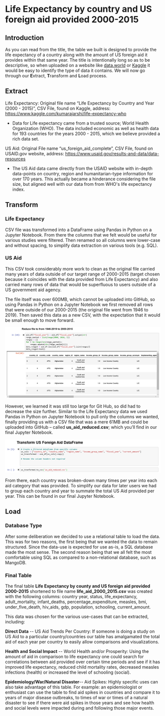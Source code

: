 # Life Expectancy by country and US foreign aid provided 2000-2015

## Introduction
As you can read from the title, the table we built is designed to provide the life expectancy of a country along with the amount of US foreign aid it provides within that same year. The title is intentionally long so as to be descriptive, so when uploaded on a website like [data.world](https://data.world/) or [Kaggle](https://www.kaggle.com/) it would be easy to identify the type of data it contains. We will now go through our **E**xtract, **T**ransform and **L**oad process.

## Extract
Life Expectancy: Original file name “Life Expectancy by Country and Year (2000 - 2015)”, CSV File, found on Kaggle, address: https://www.kaggle.com/kumarajarshi/life-expectancy-who
* Data for Life expectancy came from a trusted source; World Health Organization (WHO). The data included economic as well as health data for 193 countries for the years 2000 - 2015, which we believe provided a rich data set.

US Aid: Original File name “us_foreign_aid_complete”, CSV File, found on USAID.gov website, address: https://www.usaid.gov/results-and-data/data-resources
* The US Aid data came directly from the USAID website with in-depth data-points on country, region and humanitarian-type information for over 170 years. This actually became a hinderance considering the file size, but aligned well with our data from from WHO's life expectancy index.

## Transform

### Life Expectancy 
CSV file was transformed into a DataFrame using Pandas in Python on a Jupyter Notebook. From there the columns that we felt would be useful for various studies were filtered. Then renamed so all columns were lower-case and without spacing, to simplify data extraction on various tools (e.g. SQL).

### US Aid
This CSV took considerably more work to clean as the original file carried many years of data outside of our target range of 2000-2015 (target chosen because it coincides with the data provided from Life Expectancy) and also carried many rows of data that would be superfluous to users outside of a US government aid agency. 

The file itself was over 600MB, which cannot be uploaded into GitHub, so using Pandas in Python on a Jupyter Notebook we first removed all rows that were outside of our 2000-2015 (the original file went from 1946 to 2019). Then saved this data as a new CSV, with the expectation that it would be small enough to move forward.

![Dates](Images/date_clean.png)

However, we learned it was still too large for Git Hub, so did had to decrease the size further. Similar to the Life Expectancy data we used Pandas in Python on Jupyter Notebook to pull only the columns we wanted, finally providing us with a CSV file that was a mere 61MB and could be uploaded into GitHub – called **us_aid_reduced.csv**; which you’ll find in our final Jupyter Notebook.

![Columns](Images/aid_column_clean.png)

From there, each country was broken-down many times per year into each aid category that was provided. To simplify our data for later users we had to group each country and year to summate the total US Aid provided per year. This can be found in our final Jupyter Notebook.

## Load

### Database Type
After some deliberation we decided to use a relational table to load the data. This was for two reasons, the first being that we wanted the data to remain structured. Since the data-use is expected for use as-is, a SQL database made the most sense. The second reason being that we all felt the most comfortable using SQL as compared to a non-relational database, such as MangoDB.

### Final Table

The final table **Life Expectancy by county and US foreign aid provided 2000-2015** shortened to file name **life_aid_2000_2015.csv** was created with the following columns: country	year, status, life_expectancy, adult_mortality, infant_deaths, percentage_expenditure, measles, bmi, under_five_death, hiv_aids, gdp, population, schooling, current_amount.

This data was chosen for the various use-cases that can be extracted, including:

**Direct Data** -- US Aid Trends Per Country: If someone is doing a study on US Aid to a particular country/countries our table has amalgamated the total aid of each year per country to easily allow comparisons and visualizations.

**Health and Social Impact** -- World Health and/or Prosperity: Using the amount of aid in comparison to life expectancy one could search for correlations between aid provided over certain time periods and see if it has improved life expectancy, reduced child mortality rates, decreased measles infections (health) or increased the level of schooling (social).

**Epidemiology/War/Natural Disaster**-- Aid Spikes: Highly specific uses can also take advantage of this table. For example: an epidemiologist or enthusiast can use the table to find aid spikes in countries and compare it to years of major disease outbreaks, to times of war or times of a natural disaster to see if there were aid spikes in those years and see how health and social levels were impacted during and following those major events.
 
